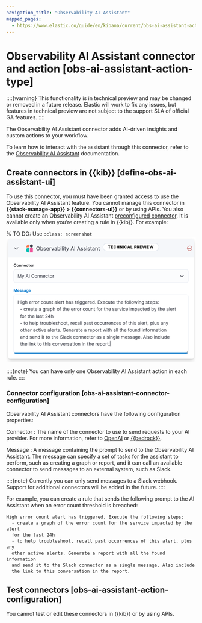 ```yaml
---
navigation_title: "Observability AI Assistant"
mapped_pages:
  - https://www.elastic.co/guide/en/kibana/current/obs-ai-assistant-action-type.html
---
```


# Observability AI Assistant connector and action [obs-ai-assistant-action-type]


::::{warning}
This functionality is in technical preview and may be changed or removed in a future release. Elastic will work to fix any issues, but features in technical preview are not subject to the support SLA of official GA features.
::::


The Observability AI Assistant connector adds AI-driven insights and custom actions to your workflow.

To learn how to interact with the assistant through this connector, refer to the [Observability AI Assistant](docs-content://explore-analyze/ai-assistant.md) documentation.


## Create connectors in {{kib}} [define-obs-ai-assistant-ui]

To use this connector, you must have been granted access to use the Observability AI Assistant feature. You cannot manage this connector in **{{stack-manage-app}} > {{connectors-ui}}** or by using APIs. You also cannot create an Observability AI Assistant [preconfigured connector](/reference/connectors-kibana/pre-configured-connectors.md). It is available only when you’re creating a rule in {{kib}}. For example:

% TO DO: Use `:class: screenshot`
![Add an Observability AI Assistant action while creating a rule in the Observability UI](../images/obs-ai-assistant-action.png)

::::{note}
You can have only one Observability AI Assistant action in each rule.
::::



### Connector configuration [obs-ai-assistant-connector-configuration]

Observability AI Assistant connectors have the following configuration properties:

Connector
:   The name of the connector to use to send requests to your AI provider. For more information, refer to [OpenAI](/reference/connectors-kibana/openai-action-type.md) or [{{bedrock}}](/reference/connectors-kibana/bedrock-action-type.md).

Message
:   A message containing the prompt to send to the Observability AI Assistant. The message can specify a set of tasks for the assistant to perform, such as creating a graph or report, and it can call an available connector to send messages to an external system, such as Slack.

::::{note}
Currently you can only send messages to a Slack webhook. Support for additional connectors will be added in the future.
::::


For example, you can create a rule that sends the following prompt to the AI Assistant when an error count threshold is breached:

```text
High error count alert has triggered. Execute the following steps:
  - create a graph of the error count for the service impacted by the alert
  for the last 24h
  - to help troubleshoot, recall past occurrences of this alert, plus any
  other active alerts. Generate a report with all the found information
  and send it to the Slack connector as a single message. Also include
  the link to this conversation in the report.
```


## Test connectors [obs-ai-assistant-action-configuration]

You cannot test or edit these connectors in {{kib}} or by using APIs.

